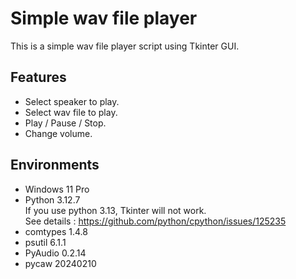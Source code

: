 # Simple wav file player

This is a simple wav file player script using Tkinter GUI.

## Features

- Select speaker to play.
- Select wav file to play.
- Play / Pause / Stop.
- Change volume.


## Environments

- Windows 11 Pro
- Python 3.12.7  
  If you use python 3.13, Tkinter will not work.  
	See details : https://github.com/python/cpython/issues/125235
- comtypes 1.4.8
- psutil 6.1.1
- PyAudio 0.2.14
- pycaw 20240210


